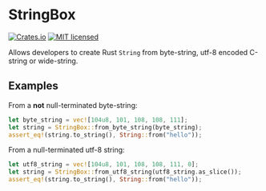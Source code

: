 # StringBox
[![Crates.io][crates-badge]][crates-url]
[![MIT licensed][mit-badge]][mit-url]

[crates-badge]: https://img.shields.io/crates/v/string-box.svg
[crates-url]: https://crates.io/crates/string-box
[mit-badge]: https://img.shields.io/badge/license-MIT-blue.svg
[mit-url]: https://github.com/feenkcom/boxes-rs/blob/main/LICENSE

Allows developers to create Rust `String` from byte-string, utf-8 encoded C-string or wide-string.

## Examples

From a **not** null-terminated byte-string:
```rust
let byte_string = vec![104u8, 101, 108, 108, 111];
let string = StringBox::from_byte_string(byte_string);
assert_eq!(string.to_string(), String::from("hello"));
```

From a null-terminated utf-8 string:
```rust
let utf8_string = vec![104u8, 101, 108, 108, 111, 0];
let string = StringBox::from_utf8_string(utf8_string.as_slice());
assert_eq!(string.to_string(), String::from("hello"));
```